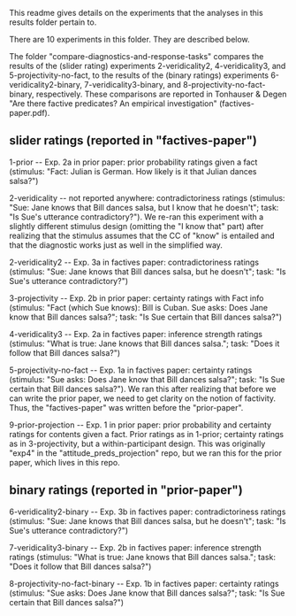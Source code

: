This readme gives details on the experiments that the analyses in this results folder pertain to.

There are 10 experiments in this folder. They are described below. 

The folder "compare-diagnostics-and-response-tasks" compares the results of the (slider rating) experiments 2-veridicality2, 4-veridicality3, and 5-projectivity-no-fact, to the results of the (binary ratings) experiments 6-veridicality2-binary, 7-veridicality3-binary, and 8-projectivity-no-fact-binary, respectively. These comparisons are reported in Tonhauser & Degen "Are there factive predicates? An empirical investigation" (factives-paper.pdf).



## slider ratings (reported in "factives-paper")
1-prior -- Exp. 2a in prior paper: prior probability ratings given a fact (stimulus: "Fact: Julian is German. How likely is it that Julian dances salsa?")

2-veridicality -- not reported anywhere: contradictoriness ratings (stimulus: "Sue: Jane knows that Bill dances salsa, but I know that he doesn't"; task: "Is Sue's utterance contradictory?"). We re-ran this experiment with a slightly different stimulus design (omitting the "I know that" part) after realizing that the stimulus assumes that the CC of "know" is entailed and that the diagnostic works just as well in the simplified way.

2-veridicality2 -- Exp. 3a in factives paper: contradictoriness ratings (stimulus: "Sue: Jane knows that Bill dances salsa, but he doesn't"; task: "Is Sue's utterance contradictory?")

3-projectivity -- Exp. 2b in prior paper: certainty ratings with Fact info (stimulus: "Fact (which Sue knows): Bill is Cuban. Sue asks: Does Jane know that Bill dances salsa?"; task: "Is Sue certain that Bill dances salsa?")

4-veridicality3 -- Exp. 2a in factives paper: inference strength ratings (stimulus: "What is true: Jane knows that Bill dances salsa."; task: "Does it follow that Bill dances salsa?")

5-projectivity-no-fact -- Exp. 1a in factives paper: certainty ratings (stimulus: "Sue asks: Does Jane know that Bill dances salsa?"; task: "Is Sue certain that Bill dances salsa?"). We ran this after realizing that before we can write the prior paper, we need to get clarity on the notion of factivity. Thus, the "factives-paper" was written before the "prior-paper".

9-prior-projection -- Exp. 1 in prior paper: prior probability and certainty ratings for contents given a fact. Prior ratings as in 1-prior; certainty ratings as in 3-projectivity, but a within-participant design. This was originally "exp4" in the "attitude_preds_projection" repo, but we ran this for the prior paper, which lives in this repo.


## binary ratings (reported in "prior-paper")
6-veridicality2-binary -- Exp. 3b in factives paper: contradictoriness ratings (stimulus: "Sue: Jane knows that Bill dances salsa, but he doesn't"; task: "Is Sue's utterance contradictory?")

7-veridicality3-binary -- Exp. 2b in factives paper: inference strength ratings (stimulus: "What is true: Jane knows that Bill dances salsa."; task: "Does it follow that Bill dances salsa?")

8-projectivity-no-fact-binary -- Exp. 1b in factives paper: certainty ratings (stimulus: "Sue asks: Does Jane know that Bill dances salsa?"; task: "Is Sue certain that Bill dances salsa?")



